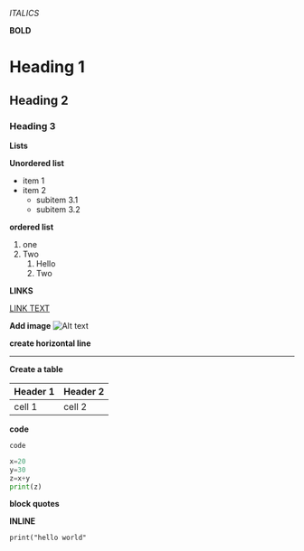 *ITALICS*

**BOLD**

# Heading 1
## Heading 2
### Heading 3

**Lists**

**Unordered list**

 - item 1
 - item 2
   - subitem 3.1
    - subitem 3.2
      
**ordered list**

1. one
2. Two
    1. Hello
    2. Two
       
**LINKS**

 [LINK TEXT](https://harriet.com)

 **Add image**
 ![Alt text ](image.png)

 **create horizontal line**

----


**Create a table**

| Header 1| Header 2|
|---------|---------|
| cell 1  | cell 2  |

**code**

`code`

```python
x=20
y=30
z=x+y
print(z)
```
**block quotes**

**INLINE**

`print("hello world"`
